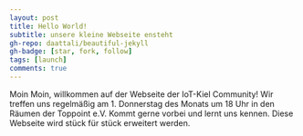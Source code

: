 ```yaml
---
layout: post
title: Hello World!
subtitle: unsere kleine Webseite ensteht
gh-repo: daattali/beautiful-jekyll
gh-badge: [star, fork, follow]
tags: [launch]
comments: true
---
```


Moin Moin, willkommen auf der Webseite der IoT-Kiel Community! Wir treffen uns regelmäßig am 1. Donnerstag des Monats um 18 Uhr in den Räumen der Toppoint e.V. Kommt gerne vorbei und lernt uns kennen. Diese Webseite wird stück für stück erweitert werden.
